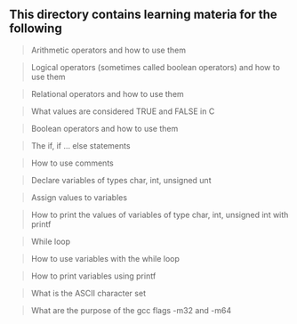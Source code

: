 ## This directory contains learning materia for the following

 > Arithmetic operators and how to use them

 > Logical operators (sometimes called boolean operators) and how to use them

 > Relational operators and how to use them

 > What values are considered TRUE and FALSE in C

 > Boolean operators and how to use them

 > The  if, if ... else statements

 > How to use comments

 > Declare variables of types char, int, unsigned unt

 > Assign values to variables

 > How to print the values of variables of type char, int, unsigned int with printf

 > While loop

 > How to use variables with the while loop

 > How to print variables using printf

 > What is the ASCII character set

 > What are the purpose of the gcc flags -m32 and -m64
